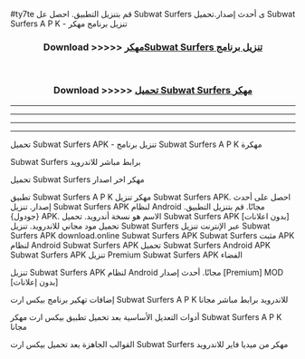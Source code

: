 #ty7te قم بتنزيل التطبيق. احصل عل Subwat Surfers  ى أحدث إصدار.تحميل Subwat Surfers  A P K - تنزيل برنامج مهكر



<div align="center">
<h3>Download >>>>> <a href="https://ar-sites.web.app/?ar= Subwat Surfers ">مهكرSubwat Surfers  تنزيل برنامج</a></h3><br>

<h3>Download >>>>> <a href="https://ar-sites.web.app/?ar= Subwat Surfers ">تحميل Subwat Surfers  مهكر</a></h3>
</div>


----------------------------------------------------------

----------------------------------------------------------

----------------------------------------------------------

----------------------------------------------------------


تحميل Subwat Surfers  APK - تنزيل برنامج Subwat Surfers  A P K مهكرة

Subwat Surfers  برابط مباشر للاندرويد

تحميل Subwat Surfers  مهكر اخر اصدار

تطبيق Subwat Surfers  A P K مهكر
تنزيل Subwat Surfers  APK. احصل على أحدث إصدار.
تنزيل Subwat Surfers  APK لنظام Android مجانًا.
قم بتنزيل التطبيق. {جودول} APK. الاسم هو نسخة أندرويد.
تحميل Subwat Surfers  APK [بدون اعلانات]
تحميل مود مجاني للاندرويد.
تنزيل Subwat Surfers  عبر الإنترنت
تنزيل Subwat Surfers  APK
download.online Subwat Surfers  APK
Subwat Surfers  مثبت APK لنظام Android
Subwat Surfers  APK
تحميل Subwat Surfers  Android APK
Subwat Surfers  APK تنزيل Premium
Subwat Surfers  APK الفضاء

تنزيل Subwat Surfers  APK لنظام Android مجانًا. أحدث إصدار [Premium] MOD [بدون إعلانات]

إضافات تهكير برنامج بيكس ارت Subwat Surfers  A P K للاندرويد برابط مباشر مجانا

أدوات التعديل الأساسية بعد تحميل تطبيق بيكس ارت مهكر Subwat Surfers  A P K مجانا

القوالب الجاهزة بعد تحميل بيكس ارت Subwat Surfers  مهكر من ميديا فاير للاندرويد



